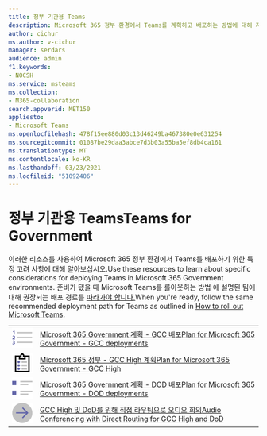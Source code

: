 ```yaml
---
title: 정부 기관용 Teams
description: Microsoft 365 정부 환경에서 Teams를 계획하고 배포하는 방법에 대해 자세히 알아보십시오.
author: cichur
ms.author: v-cichur
manager: serdars
audience: admin
f1.keywords:
- NOCSH
ms.service: msteams
ms.collection:
- M365-collaboration
search.appverid: MET150
appliesto:
- Microsoft Teams
ms.openlocfilehash: 478f15ee880d03c13d46249ba467380e0e631254
ms.sourcegitcommit: 01087be29daa3abce7d3b03a55ba5ef8db4ca161
ms.translationtype: MT
ms.contentlocale: ko-KR
ms.lasthandoff: 03/23/2021
ms.locfileid: "51092406"
---
```

# <a name="teams-for-government"></a><span data-ttu-id="eece9-103">정부 기관용 Teams</span><span class="sxs-lookup"><span data-stu-id="eece9-103">Teams for Government</span></span>

<span data-ttu-id="eece9-104">이러한 리소스를 사용하여 Microsoft 365 정부 환경에서 Teams를 배포하기 위한 특정 고려 사항에 대해 알아보십시오.</span><span class="sxs-lookup"><span data-stu-id="eece9-104">Use these resources to learn about specific considerations for deploying Teams in Microsoft 365 Government environments.</span></span> <span data-ttu-id="eece9-105">준비가 됐을 때 Microsoft Teams를 롤아웃하는 방법 에 설명된 팀에 대해 권장되는 배포 경로를 [따라가야 합니다.](../deploy-overview.md)</span><span class="sxs-lookup"><span data-stu-id="eece9-105">When you're ready, follow the same recommended deployment path for Teams as outlined in [How to roll out Microsoft Teams](../deploy-overview.md).</span></span>

|               |               |
| ------------- | ------------- |
| ![번호 매기기 목록 아이콘 스크린샷](../media/list-123-teams.svg)  |  [<span data-ttu-id="eece9-107">Microsoft 365 Government 계획 - GCC 배포</span><span class="sxs-lookup"><span data-stu-id="eece9-107">Plan for Microsoft 365 Government - GCC deployments</span></span>](../plan-for-government-gcc.md) |
| ![작업 목록 아이콘이 있는 클립보드 스크린샷](../media/tasks-teams.svg) | [<span data-ttu-id="eece9-109"> Microsoft 365 정부 - GCC High 계획</span><span class="sxs-lookup"><span data-stu-id="eece9-109">Plan for Microsoft 365 Government - GCC High</span></span>](../plan-for-government-gcc-high.md) |
| ![글머리 기호 목록 항목 아이콘 스크린샷](../media/task-list-planning-teams.svg)  |  [<span data-ttu-id="eece9-111">Microsoft 365 Government 계획 - DOD 배포</span><span class="sxs-lookup"><span data-stu-id="eece9-111">Plan for Microsoft 365 Government - DOD deployments</span></span>](../plan-for-government-dod.md) |
| ![오른쪽 화살표 아이콘 스크린샷](../media/arrow-right-2-teams.svg)  |  [<span data-ttu-id="eece9-113">GCC High 및 DoD를 위해 직접 라우팅으로 오디오 회의</span><span class="sxs-lookup"><span data-stu-id="eece9-113">Audio Conferencing with Direct Routing for GCC High and DoD</span></span>](../audio-conferencing-with-direct-routing-for-gcch-and-dod.md) |
